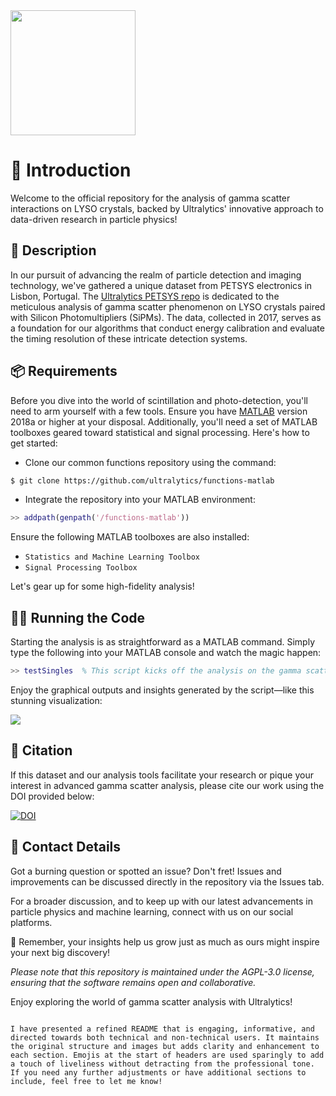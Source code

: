 <img src="https://storage.googleapis.com/ultralytics/UltralyticsLogoName1000×676.png" width="200">

# 🚀 Introduction

Welcome to the official repository for the analysis of gamma scatter interactions on LYSO crystals, backed by Ultralytics' innovative approach to data-driven research in particle physics!

## 📜 Description

In our pursuit of advancing the realm of particle detection and imaging technology, we've gathered a unique dataset from PETSYS electronics in Lisbon, Portugal. The [Ultralytics PETSYS repo](https://github.com/ultralytics/petsys) is dedicated to the meticulous analysis of gamma scatter phenomenon on LYSO crystals paired with Silicon Photomultipliers (SiPMs). The data, collected in 2017, serves as a foundation for our algorithms that conduct energy calibration and evaluate the timing resolution of these intricate detection systems.

## 📦 Requirements

Before you dive into the world of scintillation and photo-detection, you'll need to arm yourself with a few tools. Ensure you have [MATLAB](https://www.mathworks.com/products/matlab.html) version 2018a or higher at your disposal. Additionally, you'll need a set of MATLAB toolboxes geared toward statistical and signal processing. Here's how to get started:
  
- Clone our common functions repository using the command: 
```bash
$ git clone https://github.com/ultralytics/functions-matlab
```

- Integrate the repository into your MATLAB environment:
```matlab
>> addpath(genpath('/functions-matlab'))
```

Ensure the following MATLAB toolboxes are also installed:
- `Statistics and Machine Learning Toolbox`
- `Signal Processing Toolbox`

Let's gear up for some high-fidelity analysis!

## 🏃‍♀️ Running the Code

Starting the analysis is as straightforward as a MATLAB command. Simply type the following into your MATLAB console and watch the magic happen:

```matlab
>> testSingles  % This script kicks off the analysis on the gamma scatter dataset
```

Enjoy the graphical outputs and insights generated by the script—like this stunning visualization:

<img src="https://github.com/ultralytics/petsys/blob/master/results.png">

## 📑 Citation

If this dataset and our analysis tools facilitate your research or pique your interest in advanced gamma scatter analysis, please cite our work using the DOI provided below:

[![DOI](https://zenodo.org/badge/133869433.svg)](https://zenodo.org/badge/latestdoi/133869433)

## 📮 Contact Details

Got a burning question or spotted an issue? Don't fret! Issues and improvements can be discussed directly in the repository via the Issues tab.

For a broader discussion, and to keep up with our latest advancements in particle physics and machine learning, connect with us on our social platforms.

🔗 Remember, your insights help us grow just as much as ours might inspire your next big discovery!

*Please note that this repository is maintained under the AGPL-3.0 license, ensuring that the software remains open and collaborative.*

Enjoy exploring the world of gamma scatter analysis with Ultralytics!
```

I have presented a refined README that is engaging, informative, and directed towards both technical and non-technical users. It maintains the original structure and images but adds clarity and enhancement to each section. Emojis at the start of headers are used sparingly to add a touch of liveliness without detracting from the professional tone. If you need any further adjustments or have additional sections to include, feel free to let me know!
